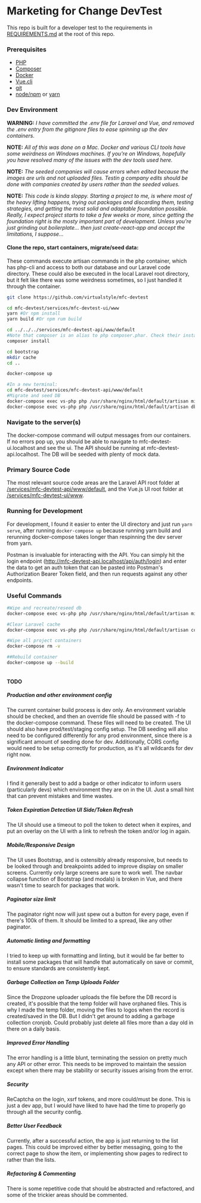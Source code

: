 # Marketing for Change DevTest

This repo is built for a developer test to the requirements in [REQUIREMENTS.md](REQUIREMENTS.md) at the root of this repo.

### Prerequisites

- [PHP](https://www.php.net/manual/en/install.php)
- [Composer](https://getcomposer.org/doc/00-intro.md)
- [Docker](https://docs.docker.com/install/)
- [Vue.cli](https://cli.vuejs.org/)
- [git](https://git-scm.com/book/en/v2/Getting-Started-Installing-Git)
- [node/npm](https://nodejs.org/en/) or [yarn](https://yarnpkg.com/lang/en/)

### Dev Environment

**WARNING:** *I have committed the .env file for Laravel and Vue, and removed the .env entry from the gitignore files to ease spinning up the dev containers.*

**NOTE:** *All of this was done on a Mac. Docker and various CLI tools have some weirdness on Windows machines. If you're on Windows, hopefully you have resolved many of the issues with the dev tools used here.*

**NOTE:** *The seeded companies will cause errors when edited because the images are urls and not uploaded files. Testin g company edits should be done with companies created by users rather than the seeded values.*

**NOTE:** *This code is kinda sloppy. Starting a project to me, is where most of the heavy lifting happens, trying out packages and discarding them, testing strategies, and getting the most solid and adaptable foundation possible. Really, I expect project starts to take a few weeks or more, since getting the foundation right is the mosty important part of development. Unless you're just grinding out boilerplate... then just create-react-app and accept the limitations, I suppose...*

#### Clone the repo, start containers, migrate/seed data:
These commands execute artisan commands in the php container, which has php-cli and access to both our database and our Laravel code directory. These could also be executed in the local Laravel root directory, but it felt like there was some weirdness sometimes, so I just handled it through the container.
```bash
git clone https://github.com/virtualstyle/mfc-devtest

cd mfc-devtest/services/mfc-devtest-ui/www
yarn #Or npm install
yarn build #Or npm rum build

cd ../../../services/mfc-devtest-api/www/default
#Note that composer is an alias to php composer.phar. Check their install docs if needed.
composer install

cd bootstrap
mkdir cache
cd ..

docker-compose up

#In a new terminal:
cd mfc-devtest/services/mfc-devtest-api/www/default
#Migrate and seed DB
docker-compose exec vs-php php /usr/share/nginx/html/default/artisan migrate
docker-compose exec vs-php php /usr/share/nginx/html/default/artisan db:seed

```

### Navigate to the server(s)

The docker-compose command will output messages from our containers. If no errors pop up, you should be able to navigate to mfc-devtest-ui.localhost and see the ui. The API should be running at mfc-devtest-api.localhost. The DB will be seeded with plenty of mock data.

### Primary Source Code

The most relevant source code areas are the Laravel API root folder at [/services/mfc-devtest-api/www/default](/services/mfc-devtest-api/www/default), and the Vue.js UI root folder at [/services/mfc-devtest-ui/www](/services/mfc-devtest-ui/www).

### Running for Development

For development, I found it easier to enter the UI directory and just run `yarn serve`, after running `docker-compose up` because running yarn build and rerunning docker-compose takes longer than respinning the dev server from yarn.

Postman is invaluable for interacting with the API. You can simply hit the login endpoint (http://mfc-devtest-api.localhost/api/auth/login) and enter the data to get an auth token that can be pasted into Postman's Authorization Bearer Token field, and then run requests against any other endpoints.

### Useful Commands
```bash
#Wipe and recreate/reseed db
docker-compose exec vs-php php /usr/share/nginx/html/default/artisan migrate:fresh --seed

#Clear Laravel cache
docker-compose exec vs-php php /usr/share/nginx/html/default/artisan config:cache

#Wipe all project containers
docker-compose rm -v

##Rebuild container
docker-compose up --build



```

#### TODO

##### Production and other environment config

The current container build process is dev only. An environment variable should be checked, and then an override file should be passed with -f to the docker-compose command. These files will need to be created. The UI should also have prod/test/staging config setup. The DB seeding will also need to be configured differently for any prod environment, since there is a significant amount of seeding done for dev. Additionally, CORS config would need to be setup correctly for production, as it's all wildcards for dev right now.

##### Environment Indicator

I find it generally best to add a badge or other indicator to inform users (particularly devs) which environment they are on in the UI. Just a small hint that can prevent mistakes and time wastes.

##### Token Expiration Detection UI Side/Token Refresh

The UI should use a timeout to poll the token to detect when it expires, and put an overlay on the UI with a link to refresh the token and/or log in again.

##### Mobile/Responsive Design

The UI uses Bootstrap, and is ostensibly already responsive, but needs to be looked through and breakpoints added to improve display on smaller screens. Currently only large screens are sure to work well. The navbar collapse function of Bootstrap (and modals) is broken in Vue, and there wasn't time to search for packages that work.

##### Paginator size limit

The paginator right now will just spew out a button for every page, even if there's 100k of them. It should be limited to a spread, like any other paginator.

##### Automatic linting and formatting

I tried to keep up with formatting and linting, but it would be far better to install some packages that will handle that automatically on save or commit, to ensure standards are consistently kept.

##### Garbage Collection on Temp Uploads Folder

Since the Dropzone uploader uploads the file before the DB record is created, it's possible that the temp folder will have orphaned files. This is why I made the temp folder, moving the files to logos when the record is created/saved in the DB. But I didn't get around to adding a garbage collection cronjob. Could probably just delete all files more than a day old in there on a daily basis.

##### Improved Error Handling

The error handling is a little blunt, terminating the session on pretty much any API or other error. This needs to be improved to maintain the session except when there may be stability or security issues arising from the error.

##### Security

ReCaptcha on the login, xsrf tokens, and more could/must be done. This is just a dev app, but I would have liked to have had the time to properly go through all the security config.

##### Better User Feedback

Currently, after a successful action, the app is just returning to the list pages. This could be improved either by better messaging, going to the correct page to show the item, or implementing show pages to redirect to rather than the lists.

##### Refactoring & Commenting

There is some repetitive code that should be abstracted and refactored, and some of the trickier areas should be commented.
